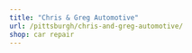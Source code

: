 ```yaml
---
title: "Chris & Greg Automotive"
url: /pittsburgh/chris-and-greg-automotive/
shop: car repair
---
```

